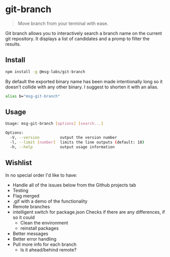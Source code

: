 # git-branch

> Move branch from your terminal with ease.

Git branch allows you to interactively search a branch name on the current
git repository. It displays a list of candidates and a promp to filter the
results.

## Install

```sh
npm install -g @msg-labs/git-branch
```

By default the exported binary name has been made intentionally long so it
doesn't collide with any other binary. I suggest to shorten it with an alias.

```sh
alias b="msg-git-branch"
```

## Usage

```sh
Usage: msg-git-branch [options] [search...]

Options:
  -V, --version         output the version number
  -l, --limit [number]  limits the line outputs (default: 10)
  -h, --help            output usage information

```

## Wishlist

In no special order I'd like to have:

* Handle all of the issues below from the Github projects tab
* Testing
* Flag merged
* .gif with a demo of the functionality
* Remote branches
* intelligent switch for package.json
    Checks if there are any differences, if so it could
    * Clean the environment
    * reinstall packages
* Better messages
* Better error handling
* Pull more info for each branch
    * Is it ahead/behind remote?

